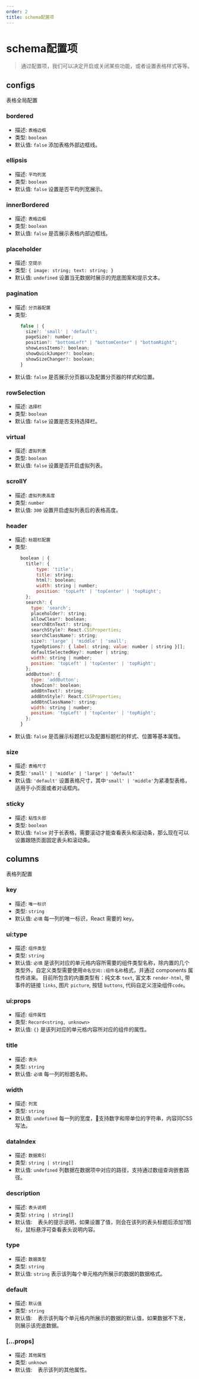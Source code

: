 ```yaml
---
order: 2
title: schema配置项
---
```


# schema配置项

> 通过配置项，我们可以决定开启或关闭某些功能，或者设置表格样式等等。

## configs
表格全局配置

### bordered
- 描述: `表格边框`
- 类型: `boolean`
- 默认值: `false`
添加表格外部边框线。

### ellipsis
- 描述: `平均列宽`
- 类型: `boolean`
- 默认值: `false`
设置是否平均列宽展示。

### innerBordered
- 描述: `表格边框`
- 类型: `boolean`
- 默认值: `false`
是否展示表格内部边框线。

### placeholder
- 描述: `空提示`
- 类型: `{ image: string; text: string; }`
- 默认值: `undefined`
设置当无数据时展示的兜底图案和提示文本。

### pagination
- 描述: `分页器配置`
- 类型:
  ```js
    false | {
      size?: 'small' | 'default';
      pageSize?: number;
      position?: "bottomLeft" | "bottomCenter" | "bottomRight";
      showLessItems?: boolean;
      showQuickJumper?: boolean;
      showSizeChanger?: boolean;
    }
  ```
- 默认值: `false`
是否展示分页器以及配置分页器的样式和位置。

### rowSelection
- 描述: `选择栏`
- 类型: `boolean`
- 默认值: `false`
设置是否支持选择栏。

### virtual
- 描述: `虚拟列表`
- 类型: `boolean`
- 默认值: `false`
设置是否开启虚拟列表。

### scrollY
- 描述: `虚拟列表高度`
- 类型: `number`
- 默认值: `300`
设置开启虚拟列表后的表格高度。

### header
- 描述: `标题栏配置`
- 类型:
  ```js
    boolean | {
      title?: {
          type: 'title';
          title: string;
          html?: boolean;
          width: string | number;
          position: 'topLeft' | 'topCenter' | 'topRight';
      };
      search?: {
        type: 'search';
        placeholder?: string;
        allowClear?: boolean;
        searchBtnText?: string;
        searchStyle?: React.CSSProperties;
        searchClassName?: string;
        size?: 'large' | 'middle' | 'small';
        typeOptions?: { label: string; value: number | string }[];
        defaultSelectedKey?: number | string;
        width: string | number;
        position: 'topLeft' | 'topCenter' | 'topRight';
      };
      addButton?: {
        type: 'addButton';
        showIcon?: boolean;
        addBtnText?: string;
        addBtnStyle?: React.CSSProperties;
        addBtnClassName?: string;
        width: string | number;
        position: 'topLeft' | 'topCenter' | 'topRight';
      };
    }
  ```
- 默认值: `false`
是否展示标题栏以及配置标题栏的样式、位置等基本属性。

### size
- 描述: `表格尺寸`
- 类型: `'small' | 'middle' | 'large' | 'default'`
- 默认值: `'default'`
设置表格尺寸，其中`'small' | 'middle'`为紧凑型表格，适用于小页面或者对话框内。

### sticky
- 描述: `粘性头部`
- 类型: `boolean`
- 默认值: `false`
对于长表格，需要滚动才能查看表头和滚动条，那么现在可以设置跟随页面固定表头和滚动条。


## columns
表格列配置

### key
- 描述: `唯一标识`
- 类型: `string`
- 默认值: `必填`
每一列的唯一标识，React 需要的 key。

### ui:type
- 描述: `组件类型`
- 类型: `string`
- 默认值: `必填`
是该列对应的单元格内容所需要的组件类型名称，除内置的几个类型外，自定义类型需要使用`命名空间::组件名称`格式，并通过 components 属性传进来。
目前所包含的内置类型有：纯文本 `text`, 富文本 `render-html`, 带事件的链接 `links`, 图片 `picture`, 按钮 `buttons`, 代码自定义渲染组件`code`。

### ui:props
- 描述: `组件属性`
- 类型: `Record<string, unknown>`
- 默认值: `{}`
是该列对应的单元格内容所对应的组件的属性。

### title
- 描述: `表头`
- 类型: `string`
- 默认值: `必填`
每一列的标题名称。

### width
- 描述: `列宽`
- 类型: `string`
- 默认值: `undefined`
每一列的宽度，支持数字和带单位的字符串，内容同CSS写法。

### dataIndex
- 描述: `数据索引`
- 类型: `string | string[]`
- 默认值: `undefined`
列数据在数据项中对应的路径，支持通过数组查询嵌套路径。

### description
- 描述: `表头说明`
- 类型: `string | string[]`
- 默认值: ` `
表头的提示说明，如果设置了值，则会在该列的表头标题后添加?图标，鼠标悬浮可查看表头说明内容。

### type
- 描述: `数据类型`
- 类型: `string`
- 默认值: `string`
表示该列每个单元格内所展示的数据的数据格式。

### default
- 描述: `默认值`
- 类型: `string`
- 默认值: ` `
表示该列每个单元格内所展示的数据的默认值，如果数据不下发，则展示该兜底数据。

### [...props]
- 描述: `其他属性`
- 类型: `unknown`
- 默认值: ` `
表示该列的其他属性。
